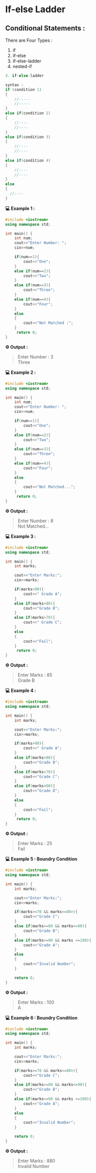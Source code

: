 # If-else Ladder

## Conditional Statements : 
There are Four Types : 
1. if 
2. if-else
3. if-else-ladder
4. nested-if

```cpp
3. if-else-ladder

syntax : 
if (condition 1)
{
    //-----
    //-----
}
else if(condition 2)
{
    //----
    //----
}
else if(condition 3)
{
    //----
    //----
}
else if(condition 4)
{
    //----
    //----
}
else
{
  //----
}
```

**💻 Example 1 :**
```cpp
#include <iostream>
using namespace std;

int main() {
    int num;
    cout<<"Enter Number: ";
    cin>>num;

    if(num==1){
        cout<<"One";
    }
    else if(num==2){
        cout<<"Two"; 
    }
    else if(num==3){
        cout<<"Three"; 
    }
    else if(num==4){
        cout<<"Four"; 
    }
    else
    {
        cout<<"Not Matched :";
    }  
     return 0;
}
```
**⚙️ Output :**
>Enter Number : 3<br/>
Three

**💻 Example 2 :**
```cpp
#include <iostream>
using namespace std;

int main() {
    int num;
    cout<<"Enter Number: ";
    cin>>num;

    if(num==1){
        cout<<"One";
    }
    else if(num==2){
        cout<<"Two"; 
    }
    else if(num==3){
        cout<<"Three"; 
    }
    else if(num==4){
        cout<<"Four"; 
    }
    else
    {
        cout<<"Not Matched...";
    } 
     return 0; 
}
```
**⚙️ Output :**
>Enter Number : 8<br/>
Not Matched...

**💻 Example 3 :**
```cpp
#include <iostream>
using namespace std;

int main() {
    int marks;

    cout<<"Enter Marks:";
    cin>>marks;

    if(marks>90){
        cout<<" Grade A";
    }
    else if(marks>80){
        cout<<"Grade B"; 
    }
    else if(marks>70){
        cout<<" Grade C"; 
    }
    else
    {
        cout<<"Fail";
    }  
     return 0;
}
```
**⚙️ Output :**
>Enter Marks : 85<br/>
Grade B

**💻 Example 4 :**
```cpp
#include <iostream>
using namespace std;

int main() {
    int marks;

    cout<<"Enter Marks:";
    cin>>marks;

    if(marks>90){
        cout<<" Grade A";
    }
    else if(marks>80){
        cout<<"Grade B"; 
    }
    else if(marks>70){
        cout<<"Grade C"; 
    }
    else if(marks>60){
        cout<<"Grade D"; 
    }
    else
    {
        cout<<"Fail";
    }  
     return 0;
}
```
**⚙️ Output :**
>Enter Marks : 25<br/>
Fail

**💻 Example 5 : Boundry Condition**
```cpp
#include <iostream>
using namespace std;

int main() {
    int marks;

    cout<<"Enter Marks:";
    cin>>marks;

    if(marks>=70 && marks<=80>){
        cout<<"Grade C";
    }
    else if(marks>=80 && marks<=90){
        cout<<"Grade B"; 
    }
    else if(marks>=90 && marks <=100){
        cout<<"Grade A"; 
    }
    else
    {
        cout<<"Invalid Number";
    }  

    return 0;
}
```
**⚙️ Output :**
>Enter Marks : 100<br/>
A

**💻 Example 6 : Boundry Condition**
```cpp
#include <iostream>
using namespace std;

int main() {
    int marks;

    cout<<"Enter Marks:";
    cin>>marks;

    if(marks>=70 && marks<=80>){
        cout<<"Grade C";
    }
    else if(marks>=80 && marks<=90){
        cout<<"Grade B"; 
    }
    else if(marks>=90 && marks <=100){
        cout<<"Grade A"; 
    }
    else
    {
        cout<<"Invalid Number";
    }  

    return 0;
}
```
**⚙️ Output :**
>Enter Marks : 880<br/>
Invalid Number
